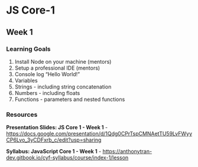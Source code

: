 # JS Core-1

## Week 1
### Learning Goals

1. Install Node on your machine (mentors)
2. Setup a professional IDE (mentors)
3. Console log “Hello World!”
4. Variables
5. Strings - including string concatenation
6. Numbers - including floats
7. Functions - parameters and nested functions

### Resources
**Presentation Slides: JS Core 1 - Week 1** - https://docs.google.com/presentation/d/1Qdg0CPrTspCMNAetTU59LvFWyyCP6Lvo_3yCDFxrb_c/edit?usp=sharing

**Syllabus: JavaScript Core 1 - Week 1** - https://anthonytran-dev.gitbook.io/cyf-syllabus/course/index-1/lesson